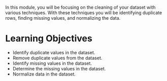 In this module, you will be focusing on the cleaning of your dataset with various techniques. With these techniques you will be identifying duplicate rows, finding missing values, and normalizing the data.
# Learning Objectives
- Identify duplicate values in the dataset.
- Remove duplicate values from the dataset.
- Identify missing values in the dataset.
- Determine the missing values in the dataset.
- Normalize data in the dataset.
